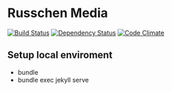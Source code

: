 Russchen Media
=============

[![Build Status](https://travis-ci.org/martijnrusschen/russchenmedia.svg?branch=master)](https://travis-ci.org/martijnrusschen/russchenmedia)
[![Dependency Status](https://gemnasium.com/martijnrusschen/russchenmedia.svg)](https://gemnasium.com/martijnrusschen/russchenmedia)
[![Code Climate](https://codeclimate.com/github/martijnrusschen/russchenmedia.png)](https://codeclimate.com/github/martijnrusschen/russchenmedia)

## Setup local enviroment
- bundle
- bundle exec jekyll serve
